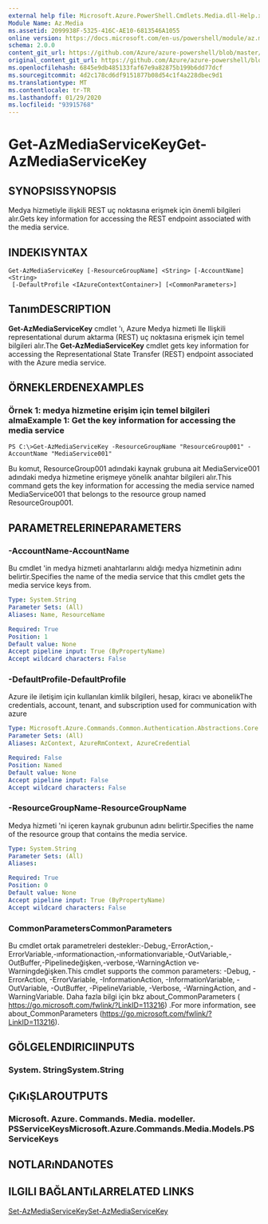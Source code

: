 ```yaml
---
external help file: Microsoft.Azure.PowerShell.Cmdlets.Media.dll-Help.xml
Module Name: Az.Media
ms.assetid: 2099938F-5325-416C-AE10-6813546A1055
online version: https://docs.microsoft.com/en-us/powershell/module/az.media/get-azmediaservicekey
schema: 2.0.0
content_git_url: https://github.com/Azure/azure-powershell/blob/master/src/Media/Media/help/Get-AzMediaServiceKey.md
original_content_git_url: https://github.com/Azure/azure-powershell/blob/master/src/Media/Media/help/Get-AzMediaServiceKey.md
ms.openlocfilehash: 6845e9db485133faf67e9a82875b199b6dd77dcf
ms.sourcegitcommit: 4d2c178cd6df9151877b08d54c1f4a228dbec9d1
ms.translationtype: MT
ms.contentlocale: tr-TR
ms.lasthandoff: 01/29/2020
ms.locfileid: "93915768"
---
```

# <span data-ttu-id="fcb5e-101">Get-AzMediaServiceKey</span><span class="sxs-lookup"><span data-stu-id="fcb5e-101">Get-AzMediaServiceKey</span></span>

## <span data-ttu-id="fcb5e-102">SYNOPSIS</span><span class="sxs-lookup"><span data-stu-id="fcb5e-102">SYNOPSIS</span></span>
<span data-ttu-id="fcb5e-103">Medya hizmetiyle ilişkili REST uç noktasına erişmek için önemli bilgileri alır.</span><span class="sxs-lookup"><span data-stu-id="fcb5e-103">Gets key information for accessing the REST endpoint associated with the media service.</span></span>

## <span data-ttu-id="fcb5e-104">INDEKI</span><span class="sxs-lookup"><span data-stu-id="fcb5e-104">SYNTAX</span></span>

```
Get-AzMediaServiceKey [-ResourceGroupName] <String> [-AccountName] <String>
 [-DefaultProfile <IAzureContextContainer>] [<CommonParameters>]
```

## <span data-ttu-id="fcb5e-105">Tanım</span><span class="sxs-lookup"><span data-stu-id="fcb5e-105">DESCRIPTION</span></span>
<span data-ttu-id="fcb5e-106">**Get-AzMediaServiceKey** cmdlet 'ı, Azure Medya hizmeti Ile Ilişkili representational durum aktarma (REST) uç noktasına erişmek için temel bilgileri alır.</span><span class="sxs-lookup"><span data-stu-id="fcb5e-106">The **Get-AzMediaServiceKey** cmdlet gets key information for accessing the Representational State Transfer (REST) endpoint associated with the Azure media service.</span></span>

## <span data-ttu-id="fcb5e-107">ÖRNEKLERDEN</span><span class="sxs-lookup"><span data-stu-id="fcb5e-107">EXAMPLES</span></span>

### <span data-ttu-id="fcb5e-108">Örnek 1: medya hizmetine erişim için temel bilgileri alma</span><span class="sxs-lookup"><span data-stu-id="fcb5e-108">Example 1: Get the key information for accessing the media service</span></span>
```
PS C:\>Get-AzMediaServiceKey -ResourceGroupName "ResourceGroup001" -AccountName "MediaService001"
```

<span data-ttu-id="fcb5e-109">Bu komut, ResourceGroup001 adındaki kaynak grubuna ait MediaService001 adındaki medya hizmetine erişmeye yönelik anahtar bilgileri alır.</span><span class="sxs-lookup"><span data-stu-id="fcb5e-109">This command gets the key information for accessing the media service named MediaService001 that belongs to the resource group named ResourceGroup001.</span></span>

## <span data-ttu-id="fcb5e-110">PARAMETRELERINE</span><span class="sxs-lookup"><span data-stu-id="fcb5e-110">PARAMETERS</span></span>

### <span data-ttu-id="fcb5e-111">-AccountName</span><span class="sxs-lookup"><span data-stu-id="fcb5e-111">-AccountName</span></span>
<span data-ttu-id="fcb5e-112">Bu cmdlet 'in medya hizmeti anahtarlarını aldığı medya hizmetinin adını belirtir.</span><span class="sxs-lookup"><span data-stu-id="fcb5e-112">Specifies the name of the media service that this cmdlet gets the media service keys from.</span></span>

```yaml
Type: System.String
Parameter Sets: (All)
Aliases: Name, ResourceName

Required: True
Position: 1
Default value: None
Accept pipeline input: True (ByPropertyName)
Accept wildcard characters: False
```

### <span data-ttu-id="fcb5e-113">-DefaultProfile</span><span class="sxs-lookup"><span data-stu-id="fcb5e-113">-DefaultProfile</span></span>
<span data-ttu-id="fcb5e-114">Azure ile iletişim için kullanılan kimlik bilgileri, hesap, kiracı ve abonelik</span><span class="sxs-lookup"><span data-stu-id="fcb5e-114">The credentials, account, tenant, and subscription used for communication with azure</span></span>

```yaml
Type: Microsoft.Azure.Commands.Common.Authentication.Abstractions.Core.IAzureContextContainer
Parameter Sets: (All)
Aliases: AzContext, AzureRmContext, AzureCredential

Required: False
Position: Named
Default value: None
Accept pipeline input: False
Accept wildcard characters: False
```

### <span data-ttu-id="fcb5e-115">-ResourceGroupName</span><span class="sxs-lookup"><span data-stu-id="fcb5e-115">-ResourceGroupName</span></span>
<span data-ttu-id="fcb5e-116">Medya hizmeti 'ni içeren kaynak grubunun adını belirtir.</span><span class="sxs-lookup"><span data-stu-id="fcb5e-116">Specifies the name of the resource group that contains the media service.</span></span>

```yaml
Type: System.String
Parameter Sets: (All)
Aliases:

Required: True
Position: 0
Default value: None
Accept pipeline input: True (ByPropertyName)
Accept wildcard characters: False
```

### <span data-ttu-id="fcb5e-117">CommonParameters</span><span class="sxs-lookup"><span data-stu-id="fcb5e-117">CommonParameters</span></span>
<span data-ttu-id="fcb5e-118">Bu cmdlet ortak parametreleri destekler:-Debug,-ErrorAction,-ErrorVariable,-ınformationaction,-ınformationvariable,-OutVariable,-OutBuffer,-Pipelinedeğişken,-verbose,-WarningAction ve-Warningdeğişken.</span><span class="sxs-lookup"><span data-stu-id="fcb5e-118">This cmdlet supports the common parameters: -Debug, -ErrorAction, -ErrorVariable, -InformationAction, -InformationVariable, -OutVariable, -OutBuffer, -PipelineVariable, -Verbose, -WarningAction, and -WarningVariable.</span></span> <span data-ttu-id="fcb5e-119">Daha fazla bilgi için bkz about_CommonParameters ( https://go.microsoft.com/fwlink/?LinkID=113216) .</span><span class="sxs-lookup"><span data-stu-id="fcb5e-119">For more information, see about_CommonParameters (https://go.microsoft.com/fwlink/?LinkID=113216).</span></span>

## <span data-ttu-id="fcb5e-120">GÖLGELENDIRICI</span><span class="sxs-lookup"><span data-stu-id="fcb5e-120">INPUTS</span></span>

### <span data-ttu-id="fcb5e-121">System. String</span><span class="sxs-lookup"><span data-stu-id="fcb5e-121">System.String</span></span>

## <span data-ttu-id="fcb5e-122">ÇıKıŞLAR</span><span class="sxs-lookup"><span data-stu-id="fcb5e-122">OUTPUTS</span></span>

### <span data-ttu-id="fcb5e-123">Microsoft. Azure. Commands. Media. modeller. PSServiceKeys</span><span class="sxs-lookup"><span data-stu-id="fcb5e-123">Microsoft.Azure.Commands.Media.Models.PSServiceKeys</span></span>

## <span data-ttu-id="fcb5e-124">NOTLARıNDA</span><span class="sxs-lookup"><span data-stu-id="fcb5e-124">NOTES</span></span>

## <span data-ttu-id="fcb5e-125">ILGILI BAĞLANTıLAR</span><span class="sxs-lookup"><span data-stu-id="fcb5e-125">RELATED LINKS</span></span>

[<span data-ttu-id="fcb5e-126">Set-AzMediaServiceKey</span><span class="sxs-lookup"><span data-stu-id="fcb5e-126">Set-AzMediaServiceKey</span></span>](./Set-AzMediaServiceKey.md)


